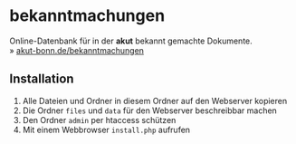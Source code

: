 # bekanntmachungen

Online-Datenbank für in der **akut** bekannt gemachte Dokumente.  
» [akut-bonn.de/bekanntmachungen](https://www.akut-bonn.de/bekanntmachungen)

## Installation

1. Alle Dateien und Ordner in diesem Ordner auf den Webserver kopieren
2. Die Ordner `files` und `data` für den Webserver beschreibbar machen
3. Den Ordner `admin` per htaccess schützen
4. Mit einem Webbrowser `install.php` aufrufen